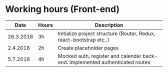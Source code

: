 # Working hours (Front-end)

| Date      | Hours | Description                                                                   |
| --------- | ----- | ----------------------------------------------------------------------------- |
| 26.3.2018 | 3h    | Initialize project structure (Router, Redux, react-bootstrap etc..)           |
| 2.4.2018  | 2h    | Create placeholder pages                                                      |
| 5.7.2018  | 4h    | Mocked auth, register and calendar back-end. Implemented authenticated routes |
